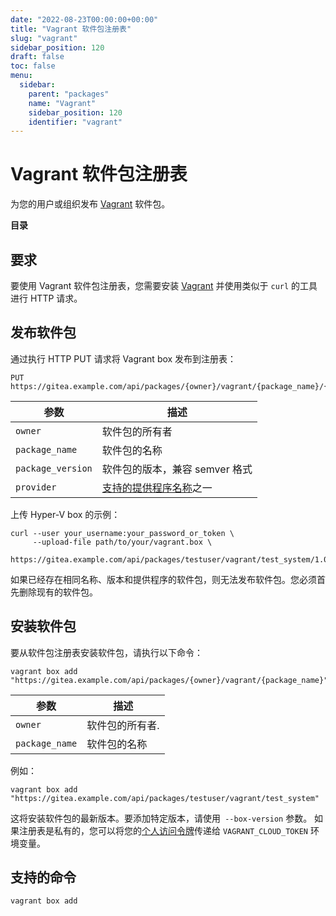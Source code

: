 ```yaml
---
date: "2022-08-23T00:00:00+00:00"
title: "Vagrant 软件包注册表"
slug: "vagrant"
sidebar_position: 120
draft: false
toc: false
menu:
  sidebar:
    parent: "packages"
    name: "Vagrant"
    sidebar_position: 120
    identifier: "vagrant"
---
```


# Vagrant 软件包注册表

为您的用户或组织发布 [Vagrant](https://www.vagrantup.com/) 软件包。

**目录**

## 要求

要使用 Vagrant 软件包注册表，您需要安装 [Vagrant](https://www.vagrantup.com/downloads) 并使用类似于 `curl` 的工具进行 HTTP 请求。

## 发布软件包

通过执行 HTTP PUT 请求将 Vagrant box 发布到注册表：

```
PUT https://gitea.example.com/api/packages/{owner}/vagrant/{package_name}/{package_version}/{provider}.box
```

| 参数              | 描述                                                               |
| ----------------- | ------------------------------------------------------------------ |
| `owner`           | 软件包的所有者                                                     |
| `package_name`    | 软件包的名称                                                       |
| `package_version` | 软件包的版本，兼容 semver 格式                                     |
| `provider`        | [支持的提供程序名称](https://www.vagrantup.com/docs/providers)之一 |

上传 Hyper-V box 的示例：

```shell
curl --user your_username:your_password_or_token \
     --upload-file path/to/your/vagrant.box \
     https://gitea.example.com/api/packages/testuser/vagrant/test_system/1.0.0/hyperv.box
```

如果已经存在相同名称、版本和提供程序的软件包，则无法发布软件包。您必须首先删除现有的软件包。

## 安装软件包

要从软件包注册表安装软件包，请执行以下命令：

```shell
vagrant box add "https://gitea.example.com/api/packages/{owner}/vagrant/{package_name}"
```

| 参数           | 描述            |
| -------------- | --------------- |
| `owner`        | 软件包的所有者. |
| `package_name` | 软件包的名称    |

例如：

```shell
vagrant box add "https://gitea.example.com/api/packages/testuser/vagrant/test_system"
```

这将安装软件包的最新版本。要添加特定版本，请使用` --box-version` 参数。
如果注册表是私有的，您可以将您的[个人访问令牌](development/api-usage.md#通过-api-认证)传递给 `VAGRANT_CLOUD_TOKEN` 环境变量。

## 支持的命令

```
vagrant box add
```
